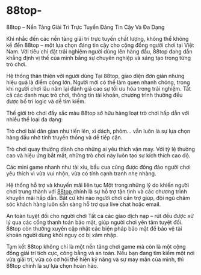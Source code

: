 # 88top-
88top – Nền Tảng Giải Trí Trực Tuyến Đáng Tin Cậy Và Đa Dạng

Khi nhắc đến các nền tảng giải trí trực tuyến chất lượng, không thể không kể đến 88top – một lựa chọn đáng tin cậy cho cộng đồng người chơi tại Việt Nam. Với tiêu chí đặt trải nghiệm người dùng lên hàng đầu, 88top đang dần khẳng định vị thế của mình bằng sự chuyên nghiệp và sáng tạo trong từng trò chơi.

Hệ thống thân thiện với người dùng
Tại 88top, giao diện đơn giản nhưng hiệu quả là điểm cộng lớn. Người mới có thể làm quen nhanh chóng, trong khi người chơi lâu năm lại đánh giá cao sự tối ưu hóa trong trải nghiệm. Tất cả các danh mục trò chơi, thông tin tài khoản, chương trình thưởng đều được bố trí logic và dễ tìm kiếm.

Thế giới trò chơi đầy sắc màu
88top sở hữu hàng loạt trò chơi hấp dẫn với nhiều thể loại đa dạng:

Trò chơi bài dân gian như tiến lên, xì dách, phỏm… vẫn luôn là sự lựa chọn hàng đầu nhờ tính truyền thống và dễ tiếp cận.

Trò chơi quay thưởng dành cho những ai yêu thích vận may. Với tỷ lệ thưởng cao và hiệu ứng bắt mắt, những trò chơi này luôn tạo sự kích thích cao độ.

Các mini game nhanh như tài xỉu, bầu cua cũng được đông đảo người chơi yêu thích vì vừa vui nhộn, vừa có tính cạnh tranh nhẹ nhàng.

Hệ thống hỗ trợ và khuyến mãi liên tục
Một trong những lý do khiến người chơi trung thành với <a href=https://88top.org> 88top </a>  chính là sự hỗ trợ tận tình và các chương trình khuyến mãi hấp dẫn. Bất cứ khi nào người chơi cần trợ giúp, đội ngũ chăm sóc khách hàng luôn sẵn sàng hỗ trợ qua live chat hoặc email.

An toàn tuyệt đối cho người chơi
Tất cả các giao dịch nạp – rút đều được xử lý qua các cổng thanh toán bảo mật, giúp người chơi yên tâm tuyệt đối. 88top còn thường xuyên cập nhật các biện pháp bảo mật để bảo vệ tài khoản người dùng khỏi nguy cơ bị xâm nhập.

Tạm kết
88top không chỉ là một nền tảng chơi game mà còn là một cộng đồng giải trí tích cực, công bằng và an toàn. Nếu bạn đang tìm kiếm một nơi vừa giải trí, vừa có cơ hội thể hiện kỹ năng và sự may mắn của mình, thì 88top chính là sự lựa chọn hoàn hảo.

